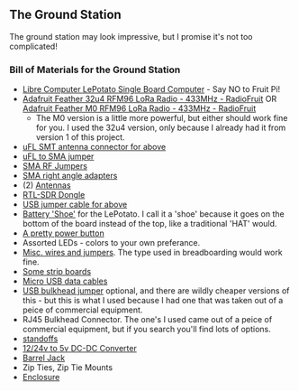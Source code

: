 ## The Ground Station
The ground station may look impressive, but I promise it's not too complicated!

### Bill of Materials for the Ground Station
* [Libre Computer LePotato Single Board Computer](https://libre.computer/products/aml-s905x-cc/) - Say NO to Fruit Pi!
* [Adafruit Feather 32u4 RFM96 LoRa Radio - 433MHz - RadioFruit](https://www.adafruit.com/product/3079) OR [Adafruit Feather M0 RFM96 LoRa Radio - 433MHz - RadioFruit](https://www.adafruit.com/product/3179)
    * The M0 version is a little more powerful, but either should work fine for you. I used the 32u4 version, only because I already had it from version 1 of this project.    
* [uFL SMT antenna connector for above](https://www.adafruit.com/product/1661)
* [uFL to SMA jumper](https://www.adafruit.com/product/851)
* [SMA RF Jumpers](https://amzn.to/3jMf6Mw)
* [SMA right angle adapters](https://amzn.to/3leU6hK)
* (2) [Antennas](https://amzn.to/3XjlWXB)
* [RTL-SDR Dongle](https://www.rtl-sdr.com/buy-rtl-sdr-dvb-t-dongles/)
* [USB jumper cable for above](https://amzn.to/3Ims2Ct)
* [Battery 'Shoe'](https://amzn.to/3RLUsIW) for the LePotato. I call it a 'shoe' because it goes on the bottom of the board instead of the top, like a traditional 'HAT' would.
* [A pretty power button](https://amzn.to/3ljC0LD)
* Assorted LEDs - colors to your own preferance.
* [Misc. wires and jumpers](https://amzn.to/3jJmsjX). The type used in breadboarding would work fine.
* [Some strip boards](https://amzn.to/3RPnB5S)
* [Micro USB data cables](https://amzn.to/3lr9zv7)
* [USB bulkhead jumper](https://amzn.to/3HS609b) optional, and there are wildly cheaper versions of this - but this is what I used because I had one that was taken out of a peice of commercial equipment.
* RJ45 Bulkhead Connector. The one's I used came out of a peice of commercial equipment, but if you search you'll find lots of options.
* [standoffs](https://www.adafruit.com/product/3299)
* [12/24v to 5v DC-DC Converter](https://amzn.to/3YBZTMW)
* [Barrel Jack](https://amzn.to/3DXKkHn)
* Zip Ties, Zip Tie Mounts
* [Enclosure](https://amzn.to/3HPVTBr)

